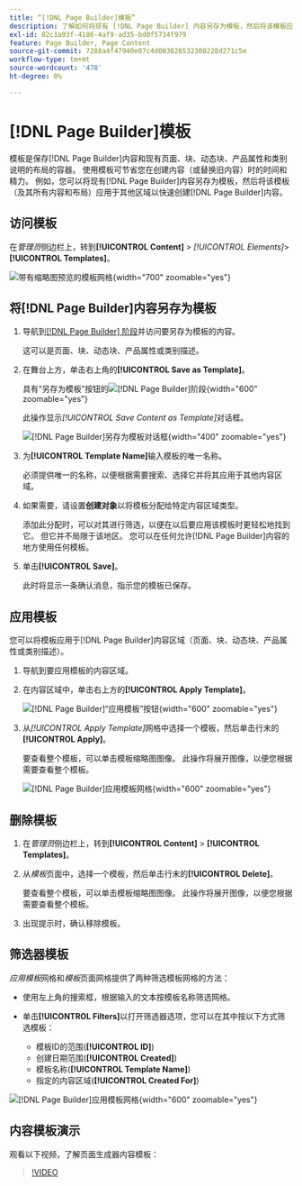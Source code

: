 ```yaml
---
title: “[!DNL Page Builder]模板”
description: 了解如何将现有 [!DNL Page Builder] 内容另存为模板，然后将该模板应用于其他区域。
exl-id: 02c1a93f-4186-4af9-ad35-bd0f5734f979
feature: Page Builder, Page Content
source-git-commit: 7288a4f47940e07c4d083826532308228d271c5e
workflow-type: tm+mt
source-wordcount: '478'
ht-degree: 0%

---
```


# [!DNL Page Builder]模板

模板是保存[!DNL Page Builder]内容和现有页面、块、动态块、产品属性和类别说明的布局的容器。 使用模板可节省您在创建内容（或替换旧内容）时的时间和精力。 例如，您可以将现有[!DNL Page Builder]内容另存为模板，然后将该模板（及其所有内容和布局）应用于其他区域以快速创建[!DNL Page Builder]内容。

## 访问模板

在&#x200B;_管理员_&#x200B;侧边栏上，转到&#x200B;**[!UICONTROL Content]** > _[!UICONTROL Elements]_>**[!UICONTROL Templates]**。

![带有缩略图预览的模板网格](./assets/templates-list.png){width="700" zoomable="yes"}

## 将[!DNL Page Builder]内容另存为模板

1. 导航到[[!DNL Page Builder] 阶段](workspace.md#stage)并访问要另存为模板的内容。

   这可以是页面、块、动态块、产品属性或类别描述。

1. 在舞台上方，单击右上角的&#x200B;**[!UICONTROL Save as Template]**。

   具有“另存为模板”按钮的![[!DNL Page Builder]阶段](./assets/pb-templates-saveastemplate-button.png){width="600" zoomable="yes"}

   此操作显示&#x200B;_[!UICONTROL Save Content as Template]_&#x200B;对话框。

   ![[!DNL Page Builder]另存为模板对话框](./assets/pb-templates-save-dialog.png){width="400" zoomable="yes"}

1. 为&#x200B;**[!UICONTROL Template Name]**&#x200B;输入模板的唯一名称。

   必须提供唯一的名称，以便根据需要搜索、选择它并将其应用于其他内容区域。

1. 如果需要，请设置&#x200B;**创建对象**&#x200B;以将模板分配给特定内容区域类型。

   添加此分配时，可以对其进行筛选，以便在以后要应用该模板时更轻松地找到它。 但它并不局限于该地区。 您可以在任何允许[!DNL Page Builder]内容的地方使用任何模板。

1. 单击&#x200B;**[!UICONTROL Save]**。

   此时将显示一条确认消息，指示您的模板已保存。

## 应用模板

您可以将模板应用于[!DNL Page Builder]内容区域（页面、块、动态块、产品属性或类别描述）。

1. 导航到要应用模板的内容区域。

1. 在内容区域中，单击右上方的&#x200B;**[!UICONTROL Apply Template]**。

   ![[!DNL Page Builder]“应用模板”按钮](./assets/pb-templates-applytemplate-button.png){width="600" zoomable="yes"}

1. 从&#x200B;_[!UICONTROL Apply Template]_&#x200B;网格中选择一个模板，然后单击行末的&#x200B;**[!UICONTROL Apply]**。

   要查看整个模板，可以单击模板缩略图图像。 此操作将展开图像，以便您根据需要查看整个模板。

   ![[!DNL Page Builder]应用模板网格](./assets/pb-templates-apply-slideout-nofilters.png){width="600" zoomable="yes"}

## 删除模板

1. 在&#x200B;_管理员_&#x200B;侧边栏上，转到&#x200B;**[!UICONTROL Content]** > **[!UICONTROL Templates]**。

1. 从&#x200B;_模板_&#x200B;页面中，选择一个模板，然后单击行末的&#x200B;**[!UICONTROL Delete]**。

   要查看整个模板，可以单击模板缩略图图像。 此操作将展开图像，以便您根据需要查看整个模板。

1. 出现提示时，确认移除模板。

## 筛选器模板

_应用模板_&#x200B;网格和&#x200B;_模板_&#x200B;页面网格提供了两种筛选模板网格的方法：

- 使用左上角的搜索框，根据输入的文本按模板名称筛选网格。

- 单击&#x200B;**[!UICONTROL Filters]**&#x200B;以打开筛选器选项，您可以在其中按以下方式筛选模板：

   - 模板ID的范围(**[!UICONTROL ID]**)
   - 创建日期范围(**[!UICONTROL Created]**)
   - 模板名称(**[!UICONTROL Template Name]**)
   - 指定的内容区域(**[!UICONTROL Created For]**)

![[!DNL Page Builder]应用模板网格](./assets/pb-templates-apply-slideout-withfilters.png){width="600" zoomable="yes"}

## 内容模板演示

观看以下视频，了解页面生成器内容模板：

>[!VIDEO](https://video.tv.adobe.com/v/343787?quality=12&learn=on)
